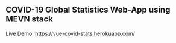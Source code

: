 ## COVID-19 Global Statistics Web-App using MEVN stack

Live Demo: https://vue-covid-stats.herokuapp.com/

